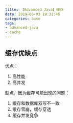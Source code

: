 ```yaml
---
title: 【Advanced Java】缓存
date: 2019-06-03 19:31:46
categories: base
tags:
- advanced-java
- cache
---
```



## 缓存优缺点

优点：

1. 高性能
2. 高并发

缺点，因为缓存可能出现的问题：

1. 缓存和数据库双写不一致
2. 缓存雪崩，缓存穿透
3. 缓存并发竞争